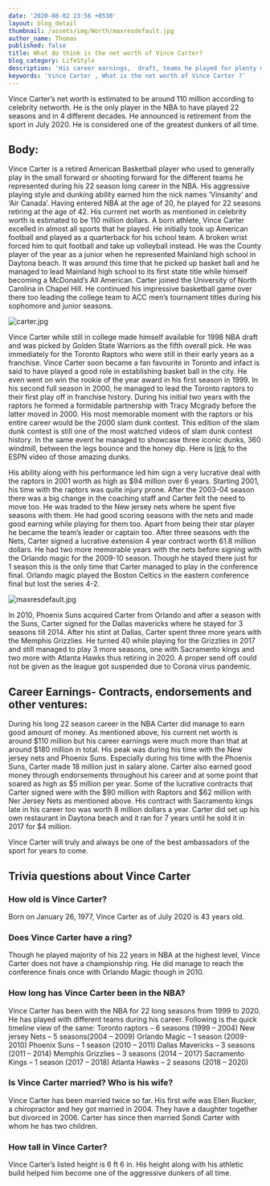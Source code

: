 ```yaml
---
date: '2020-08-02 23:56 +0530'
layout: blog_detail
thumbnail: /assets/img/Worth/maxresdefault.jpg
author_name: Thomas
published: false
title: What do think is the net worth of Vince Carter?
blog_category: LifeStyle
description: 'His career earnings,  draft, teams he played for plenty more ...'
keywords: 'Vince Carter , What is the net worth of Vince Carter ?'
---
```


Vince Carter’s net worth is estimated to be around 110 million according to celebrity networth. He is the only player in the NBA to have played 22 seasons and in 4 different decades. He announced is retirement from the sport in July 2020. He is considered one of the greatest dunkers of all time.

## Body:
Vince Carter is a retired American Basketball player who used to generally play in the small forward or shooting forward for the different teams he represented during his 22 season long career in the NBA. His aggressive playing style and dunking ability earned him the nick names ‘Vinsanity’ and ‘Air Canada’. Having entered NBA at the age of 20, he played for 22 seasons retiring at the age of 42. His current net worth as mentioned in celebrity worth is estimated to be 110 million dollars.
A born athlete, Vince Carter excelled in almost all sports that he played. He initially took up American football and played as a quarterback for his school team. A broken wrist forced him to quit football and take up volleyball instead. He was the County player of the year as a junior when he represented Mainland high school in Daytona beach. It was around this time that he picked up basket ball and he managed to lead Mainland high school to its first state title while himself becoming a McDonald’s All American.
Carter joined the University of North Carolina in Chapel Hill. He continued his impressive basketball game over there too leading the college team to ACC men’s tournament titles during his sophomore and junior seasons. 

![carter.jpg]({{site.baseurl}}/assets/img/Worth/carter.jpg)


Vince Carter while still in college made himself available for 1998 NBA draft and was picked by Golden State Warriors as the fifth overall pick. He was immediately for the Toronto Raptors who were still in their early years as a franchise. Vince Carter soon became a fan favourite in Toronto and infact is said to have played a good role in establishing basket ball in the city. He even went on win the rookie of the year award in his first season in 1999. In his second full season in 2000, he managed to lead the Toronto raptors to their first play off in franchise history. During his initial two years with the raptors he formed a formidable partnership with Tracy Mcgrady before the latter moved in 2000. 
His most memorable moment with the raptors or his entire career would be the 2000 slam dunk contest. This edition of the slam dunk contest is still one of the most watched videos of slam dunk contest history. In the same event he managed to showcase three iconic dunks, 360 windmill, between the legs bounce and the honey dip. Here is [link](https://www.youtube.com/watch?v=-OJMLCF5oK4) to the ESPN video of those amazing dunks.

His ability along with his performance led him sign a very lucrative deal with the raptors in 2001 worth as high as $94 million over 6 years. Starting 2001, his time with the raptors was quite injury prone. After the 2003-04 season there was a big change in the coaching staff and Carter felt the need to move too. 
He was traded to the New jersey nets where he spent five seasons with them. He had good scoring seasons with the nets and made good earning while playing for them too. Apart from being their star player he became the team’s leader or captain too. After three seasons with the Nets, Carter signed a lucrative extension 4 year contract worth 61.8 million dollars. He had two more memorable years with the nets before signing with the Orlando magic for the 2009-10 season. Though he stayed there just for 1 season this is the only time that Carter managed to play in the conference final. Orlando magic played the Boston Celtics in the eastern conference final but lost the series 4-2.

![maxresdefault.jpg]({{site.baseurl}}/assets/img/Worth/maxresdefault.jpg)

In 2010, Phoenix Suns acquired Carter from Orlando and after a season with the Suns, Carter signed for the Dallas mavericks where he stayed for 3 seasons till 2014. After his stint at Dallas, Carter spent three more years with the Memphis Grizzlies. He turned 40 while playing for the Grizzlies in 2017 and still managed to play 3 more seasons, one with Sacramento kings and two more with Atlanta Hawks thus retiring in 2020. A proper send off could not be given as the league got suspended due to Corona virus pandemic.

## Career Earnings-  Contracts, endorsements and other ventures:
During his long 22 season career in the NBA Carter did manage to earn good amount of money. As mentioned above, his current net worth is around $110 million but his career earnings were much more than that at around $180 million in total. His peak was during his time with the New jersey nets and Phoenix Suns. Especially during his time with the Phoenix Suns, Carter made 18 million just in salary alone. Carter also earned good money through endorsements throughout his career and at some point that soared as high as $5 million per year. Some of the lucrative contracts that Carter signed were with the $90 million with Raptors and $62 million with Ner Jersey Nets as mentioned above. His contract with Sacramento kings late in his career too was worth 8 million dollars a year. Carter did set up his own restaurant in Daytona beach and it ran for 7 years until he sold it in 2017 for $4 million.

Vince Carter will truly and always be one of the best ambassadors of the sport for years to come.

## Trivia questions about Vince Carter
### How old is Vince Carter?
Born on January 26, 1977, Vince Carter as of July 2020 is 43 years old. 

### Does Vince Carter have a ring?
Though he played majority of his 22 years in NBA at the highest level, Vince Carter does not have a championship ring. He did manage to reach the conference finals once with Orlando Magic though in 2010.

### How long has Vince Carter been in the NBA?
Vince Carter has been with the NBA for 22 long seasons from 1999 to 2020. He has played with different teams during his career. 
Following is the quick timeline view of the same:
Toronto raptors – 6 seasons (1999 – 2004)
New jersey Nets – 5 seasons(2004 – 2009)
Orlando Magic – 1 season (2009-2010)
Phoenix Suns – 1 season (2010 – 2011)
Dallas Mavericks – 3 seasons (2011 – 2014)
Memphis Grizzlies – 3 seasons (2014 – 2017)
Sacramento Kings – 1 season (2017 – 2018)
Atlanta Hawks – 2 seasons (2018 – 2020)

### Is Vince Carter married? Who is his wife?
Vince Carter has been married twice so far. His first wife was Ellen Rucker, a chiropractor and hey got married in 2004. They have a daughter together but divorced in 2006. Carter has since then married Sondi Carter with whom he has two children.

### How tall in Vince Carter?
Vince Carter’s listed height is 6 ft 6 in. His height along with his athletic build helped him become one of the aggressive dunkers of all time.
